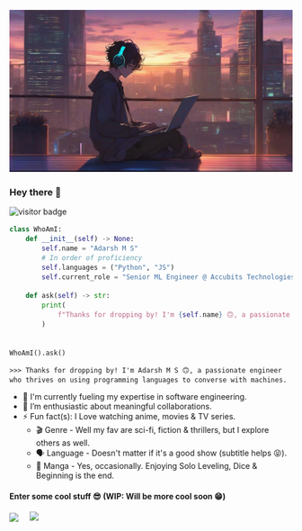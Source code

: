 <img src="https://raw.githubusercontent.com/itsadarshms/itsadarshms/main/assets/splash.png" alt="splash" height="auto" width="auto"></img>

### Hey there 👋 
![visitor badge](https://vbr.wocr.tk/badge?page_id=itsadarshms.visitor-badge&lcolor=fff&color=000&style=for-the-badge&logo=Github&logoColor=181717&hit=true)

```python
class WhoAmI:
    def __init__(self) -> None:
        self.name = "Adarsh M S"
        # In order of proficiency
        self.languages = ("Python", "JS")
        self.current_role = "Senior ML Engineer @ Accubits Technologies Inc."

    def ask(self) -> str:
        print(
            f"Thanks for dropping by! I'm {self.name} 🙃, a passionate engineer who thrives on using programming languages to converse with machines."
        )


WhoAmI().ask()
```
`>>> Thanks for dropping by! I'm Adarsh M S 🙃, a passionate engineer who thrives on using programming languages to converse with machines.`


<!-- - 🔭 I’m currently working on ... -->
- 🌱 I'm currently fueling my expertise in software engineering.
- 👯 I’m enthusiastic about meaningful collaborations.
- ⚡ Fun fact(s): I Love watching anime, movies & TV series.
    - 🎬 Genre - Well my fav are sci-fi, fiction & thrillers, but I explore others as well.
    - 🗣️ Language - Doesn't matter if it's a good show (subtitle helps 😝).
    - 📔 Manga - Yes, occasionally. Enjoying Solo Leveling, Dice & Beginning is the end.
<!-- - 📫 More about me: -->


#### Enter some cool stuff 😎 (WIP: Will be more cool soon 😁)

<section>
    <picture>
      <source
        srcset="https://github-readme-stats.vercel.app/api?username=itsadarshms&show_icons=true&theme=github_dark_dimmed&rank_icon=github&show=reviews,discussions_started,discussions_answered,prs_merged,prs_merged_percentage"
        media="(prefers-color-scheme: dark)"
      />
      <source
        srcset="https://github-readme-stats.vercel.app/api?username=itsadarshms&show_icons=true&rank_icon=github&show=reviews,discussions_started,discussions_answered,prs_merged,prs_merged_percentage"
        media="(prefers-color-scheme: light), (prefers-color-scheme: no-preference)"
      />
      <img align="center" src="https://github-readme-stats.vercel.app/api?username=itsadarshms&show_icons=true&rank_icon=github&show=reviews,discussions_started,discussions_answered,prs_merged,prs_merged_percentage" />
    </picture>
    &nbsp; &nbsp;
    <picture>
      <source
        srcset="https://github-readme-stats.vercel.app/api/top-langs/?username=itsadarshms&theme=dark&layout=compact&border_color=ababab"
        media="(prefers-color-scheme: dark)"
      />
      <source
        srcset="https://github-readme-stats.vercel.app/api/top-langs/?username=itsadarshms&layout=compact"
        media="(prefers-color-scheme: light), (prefers-color-scheme: no-preference)"
      />
      <img align="top" src="https://github-readme-stats.vercel.app/api/top-langs/?username=itsadarshms&layout=compact" />
    </picture>    
</section>
